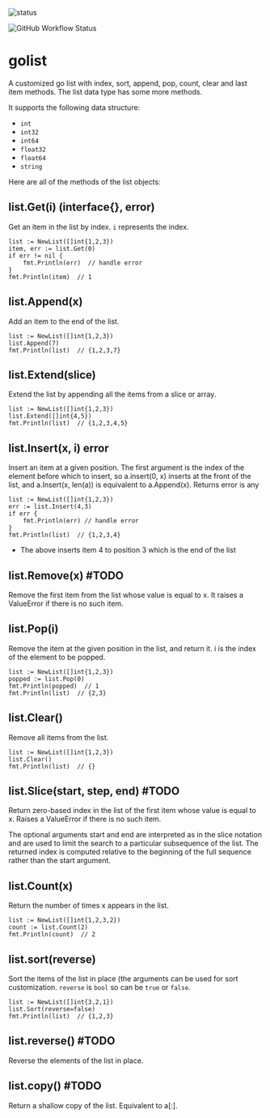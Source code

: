 ![status](https://github.com/emylincon/golist/workflows/Go/badge.svg)

![GitHub Workflow Status](https://img.shields.io/github/workflow/status/emylincon/golist/Go?style=for-the-badge)
# golist
A customized go list with index, sort, append, pop, count, clear and last item methods. The list data type has some more methods. 

It supports the following data structure:
* `int`
* `int32`
* `int64`
* `float32`
* `float64`
* `string`

Here are all of the methods of the list objects:

## list.Get(i) (interface{}, error)
Get an item in the list by index. `i` represents the index. 
```golang
list := NewList([]int{1,2,3})
item, err := list.Get(0)
if err != nil {
    fmt.Println(err)  // handle error
}
fmt.Println(item)  // 1
```

## list.Append(x)
Add an item to the end of the list.
```golang
list := NewList([]int{1,2,3})
list.Append(7)
fmt.Println(list)  // {1,2,3,7}
```

## list.Extend(slice)
Extend the list by appending all the items from a slice or array.
```golang
list := NewList([]int{1,2,3})
list.Extend([]int{4,5})
fmt.Println(list)  // {1,2,3,4,5}
```

## list.Insert(x, i) error
Insert an item at a given position. The first argument is the index of the element before which to insert, so a.insert(0, x) inserts at the front of the list, and a.Insert(x, len(a)) is equivalent to a.Append(x). Returns error is any
```golang
list := NewList([]int{1,2,3})
err := list.Insert(4,3)
if err {
    fmt.Println(err) // handle error
}
fmt.Println(list)  // {1,2,3,4}
```
* The above inserts item 4 to position 3 which is the end of the list

## list.Remove(x) #TODO
Remove the first item from the list whose value is equal to x. It raises a ValueError if there is no such item.

## list.Pop(i)
Remove the item at the given position in the list, and return it. i is the index of the element to be popped.
```golang
list := NewList([]int{1,2,3})
popped := list.Pop(0)
fmt.Println(popped)  // 1
fmt.Println(list)  // {2,3}
```

## list.Clear()
Remove all items from the list.
```golang
list := NewList([]int{1,2,3})
list.Clear()
fmt.Println(list)  // {}
```

## list.Slice(start, step, end) #TODO
Return zero-based index in the list of the first item whose value is equal to x. Raises a ValueError if there is no such item.

The optional arguments start and end are interpreted as in the slice notation and are used to limit the search to a particular subsequence of the list. The returned index is computed relative to the beginning of the full sequence rather than the start argument.

## list.Count(x)
Return the number of times x appears in the list.
```golang
list := NewList([]int{1,2,3,2})
count := list.Count(2)
fmt.Println(count)  // 2
```

## list.sort(reverse)
Sort the items of the list in place (the arguments can be used for sort customization. `reverse` is `bool` so can be `true` or `false`.
```golang
list := NewList([]int{3,2,1})
list.Sort(reverse=false)
fmt.Println(list)  // {1,2,3}
```

## list.reverse() #TODO
Reverse the elements of the list in place.

## list.copy()   #TODO
Return a shallow copy of the list. Equivalent to a[:].